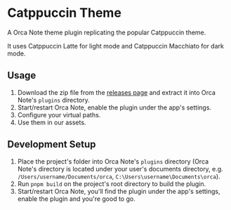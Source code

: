 # Catppuccin Theme

A Orca Note theme plugin replicating the popular Catppuccin theme.

It uses Catppuccin Latte for light mode and Catppuccin Macchiato for dark mode.

## Usage

1. Download the zip file from the [releases page](https://github.com/sethyuan/orca-plugin-catppuccin-theme/releases) and extract it into Orca Note's `plugins` directory.
2. Start/restart Orca Note, enable the plugin under the app's settings.
3. Configure your virtual paths.
4. Use them in our assets.

## Development Setup

1. Place the project's folder into Orca Note's `plugins` directory (Orca Note's directory is located under your user's documents directory, e.g. `/Users/username/Documents/orca`, `C:\Users\username\Documents\orca`).
2. Run `pnpm build` on the project's root directory to build the plugin.
3. Start/restart Orca Note, you'll find the plugin under the app's settings, enable the plugin and you're good to go.

